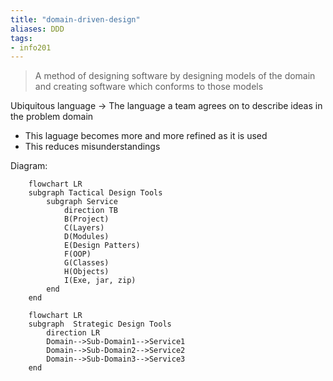 ```yaml
---
title: "domain-driven-design"
aliases: DDD
tags: 
- info201
---
```


>A method of designing software by designing models of the domain and creating software which conforms to those models

Ubiquitous language -> The language a team agrees on to describe ideas in the problem domain
- This laguage becomes more and more refined as it is used
- This reduces misunderstandings

Diagram:
```mermaid
	flowchart LR
	subgraph Tactical Design Tools
		subgraph Service
			direction TB
			B(Project)
			C(Layers)
			D(Modules)
			E(Design Patters)
			F(OOP)
			G(Classes)
			H(Objects)
			I(Exe, jar, zip)
		end
	end
```

``` mermaid
	flowchart LR
	subgraph  Strategic Design Tools
		direction LR
		Domain-->Sub-Domain1-->Service1
		Domain-->Sub-Domain2-->Service2
		Domain-->Sub-Domain3-->Service3
	end

```
